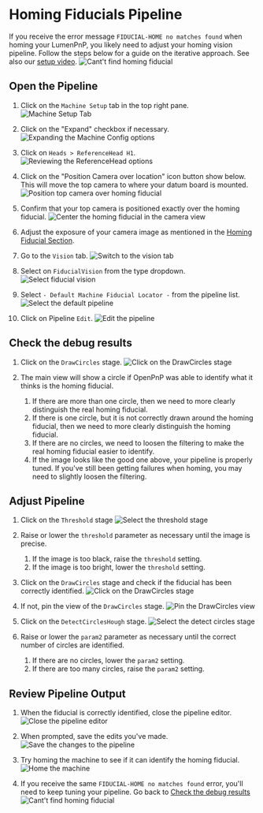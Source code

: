 # Homing Fiducials Pipeline

If you receive the error message `FIDUCIAL-HOME no matches found` when homing your LumenPnP, you likely need to adjust your homing vision pipeline. Follow the steps below for a guide on the iterative approach. See also our [setup video](https://youtube.com/watch?v=CSnczX6VJ7M&si=EnSIkaIECMiOmarE&t=1210).
![Cant't find homing fiducial](images/Cant-find-homing-fiducial.png)

## Open the Pipeline

1. Click on the `Machine Setup` tab in the top right pane.
  ![Machine Setup Tab](images/Machine-Setup-Tab-3.png)

2. Click on the "Expand" checkbox if necessary.
  ![Expanding the Machine Config options](images/Expand-Checkbox-3.png)

3. Click on `Heads > ReferenceHead H1`.
  ![Reviewing the ReferenceHead options](images/Select-Reference-Head-H1.png)

4. Click on the "Position Camera over location" icon button show below. This will move the top camera to where your datum board is mounted.
  ![Position top camera over homing fiducial](images/Position-camera-over-homing-fiducial.png)

5. Confirm that your top camera is positioned exactly over the homing fiducial.
  ![Center the homing fiducial in the camera view](images/Homing-fiducial-centered.png)

6. Adjust the exposure of your camera image as mentioned in the [Homing Fiducial Section](../calibration/4-homing-fiducial/index.md#double-check-camera-exposure).

7. Go to the `Vision` tab.
  ![Switch to the vision tab](images/vision-tab.png)

8. Select on `FiducialVision` from the type dropdown.
  ![Select fiducial vision](images/fiducial-vision-dropdown.png)

9. Select `- Default Machine Fiducial Locator -` from the pipeline list.
  ![Select the default pipeline](images/select-default-fiducial-vision.png)

10. Click on Pipeline `Edit`.
  ![Edit the pipeline](images/edit-pipeline.png)

## Check the debug results

1. Click on the `DrawCircles` stage.
  ![Click on the DrawCircles stage](images/draw-circles-stage.png)

2. The main view will show a circle if OpenPnP was able to identify what it thinks is the homing fiducial.
    1. If there are more than one circle, then we need to more clearly distinguish the real homing fiducial.
    2. If there is one circle, but it is not correctly drawn around the homing fiducial, then we need to more clearly distinguish the homing fiducial.
    3. If there are no circles, we need to loosen the filtering to make the real homing fiducial easier to identify.
    4. If the image looks like the good one above, your pipeline is properly tuned. If you've still been getting failures when homing, you may need to slightly loosen the filtering.

## Adjust Pipeline

1. Click on the `Threshold` stage
  ![Select the threshold stage](images/threshold-stage.png)

2. Raise or lower the `threshold` parameter as necessary until the image is precise.
    1. If the image is too black, raise the `threshold` setting.
    2. If the image is too bright, lower the `threshold` setting.

3. Click on the `DrawCircles` stage and check if the fiducial has been correctly identified.
  ![Click on the DrawCircles stage](images/draw-circles-stage.png)

4. If not, pin the view of the `DrawCircles` stage.
  ![Pin the DrawCircles view](images/pin-draw-circles.png)

5. Click on the `DetectCirclesHough` stage.
  ![Select the detect circles stage](images/detect-circles-stage.png)

6. Raise or lower the `param2` parameter as necessary until the correct number of circles are identified.
    1. If there are no circles, lower the `param2` setting.
    2. If there are too many circles, raise the `param2` setting.
<!-- TODO: Photo shop image -->
## Review Pipeline Output

1. When the fiducial is correctly identified, close the pipeline editor.
  ![Close the pipeline editor](images/close-pipeline-editor.png)

2. When prompted, save the edits you've made.
  ![Save the changes to the pipeline](images/save-pipeline-changes.png)

3. Try homing the machine to see if it can identify the homing fiducial.
  ![Home the machine](images/home-machine-from-vision.png)

4. If you receive the same `FIDUCIAL-HOME no matches found` error, you'll need to keep tuning your pipeline. Go back to [Check  the debug results](#check-the-debug-results)
  ![Cant't find homing fiducial](images/Cant-find-homing-fiducial.png)
